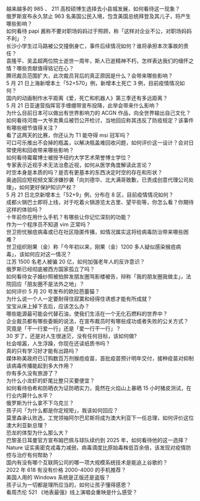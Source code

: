 越来越多的 985 、 211 高校硕博生选择去小县城发展，如何看待这一现象？  
俄罗斯宣布永久禁止 963 名美国公民入境，包含美国总统拜登及其儿子，将产生哪些影响？  
如何看待 papi 酱称不要对职场妈妈过于照顾，称「这样对企业不公，对职场妈妈不利」？  
长沙小学生过马路被公交撞倒身亡，事件后续情况如何？谁将承担本次事故的责任？  
袁隆平、吴孟超两位院士逝世一周年，斯人已逝精神不朽，怎样表达我们的缅怀之情？哪些贡献值得铭记在心？  
腾讯裁员范围扩大，此次裁员背后的真正原因是什么？会带来哪些影响？  
5 月 21 日上海新增本土「52+570」例，新增本土死亡 3 例，目前疫情情况如何？  
国内的动画制作水平距离《爱，死亡和机器人》第三季还有多远距离？  
5 月 21 日亚速营指挥官手缠绷带宣布投降，此举会带来什么影响？  
为什么目前日本可以做出有世界影响力的 ACGN 作品，向全世界输出自己文化？  
如何看待河南一大爷卖黄瓜被罚公开检讨，当地回应称其违反了防疫规定？该事件有哪些细节值得关注？  
看了这两天的比赛，你还认为 T1 能夺得 msi 冠军吗？  
可口可乐推出不会掉的瓶盖，以解决瓶盖难回收问题，如何评价这一设计？会对日常使用和回收带来哪些影响？  
如何看待霉霉博士被授予纽约大学艺术荣誉博士学位？  
专家表示近视手术无法治愈近视，如何从医学角度解读此言论？  
时空本身是本质的吗？是否有更基本的东西决定时空的存在和形状？  
奥迪回应短视频文案涉嫌抄袭「向刘德华、北大满哥致歉，已责成创意代理公司处理」，如何更好保护知识产权？  
5 月 21 日北京新增本土「52+9」例，分布在 8 区，目前疫情情况如何？  
成都火锅巴士即将上线，对于吃着火锅游览太古里、望平街等，你怎么看？你期待这样的体验吗？  
十年前你在用什么手机？有哪些让你记忆深刻的功能？  
作为一个程序员不知道 vim 正常吗？  
世卫担忧猴痘病毒或已在社区隐匿传播，如情况属实这将给病毒防治带来哪些困难？  
世卫组织刚果（金）称「今年初以来，刚果（金）1200 多人疑似感染猴痘病毒」，该如何应对这一情况？  
江苏 1500 名老人被骗 20 亿，如何加强老年人的反诈意识？  
俄罗斯已经彻底被西方国家孤立了吗？  
如何看待女子婚纱照被拍胖发朋友圈骂影楼被告，辩称「我的朋友圈我做主」，法院回应「朋友圈不是法外之地」？  
如何评价 5 月 20 号发布的欧拉芭蕾猫？  
为什么说一个人一定要耐得住寂寞和经得住诱惑才能有所成就？  
宝宝从床上掉下去后，应该怎么办？  
哪些能源最可能会代替石油，使我们生活在一个无化石燃料的世界中？  
企业裁员都有哪些委婉的说法，在宣布裁员时有哪些成功或者失败的公关方式？  
究竟是「干一行爱一行」还是「爱一行干一行」？  
30 岁了，还是对人生很迷茫，没有任何目标，该如何做?  
社会喧嚣，人生浮躁，你现在还读纸质书吗？  
真的只有学习好才能有出路吗？  
媒体称美政府已订购数百万剂猴痘疫苗，首批疫苗预计明年交付，接种疫苗对抑制该病毒传播能起到多大作用？  
你有多久没有旅游了？  
为什么小龙虾的虾尾比整只买要便宜？  
如何看待伯希和防晒衣为证防晒实力，竟然在火焰山上暴晒 15 小时猪皮测试，在行业内算什么水平？  
俄罗斯为什么拿不下乌克兰？  
孩子问「为什么都是你定规矩」，我该如何回应？  
莫里森承认败选，工党领袖阿尔巴尼斯将成为澳大利亚下一任总理，如何评价这位澳大利亚新总理？  
恐龙的体型为什么那么大？  
巴黎圣日耳曼官方宣布姆巴佩与球队续约到 2025 年，如何看待他的这一选择？  
Nature 证实奥密克戎毒力减弱，病毒滴度比原始毒株低百余倍，该发现对疫情防控与治疗有何帮助？  
国内有没有哪个互联网公司的哪一项大规模系统技术是能追上谷歌的？  
2022 年 618 有没有价格 2000-4000 的手机推荐？  
美国人用的 Windows 系统是正版还是盗版？  
孩子认为一切都是理所应当的，如何让孩子懂得感恩？  
看周杰伦 521 《地表最强》线上演唱会重映是什么感受？  
